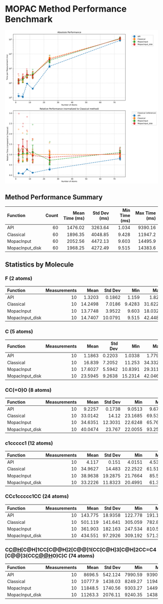 # MOPAC Method Performance Benchmark

![Benchmark Results](benchmark_plot.svg)

## Method Performance Summary

| Function        |   Count |   Mean Time (ms) |   Std Dev (ms) |   Min Time (ms) |   Max Time (ms) |
|:----------------|--------:|-----------------:|---------------:|----------------:|----------------:|
| API             |      60 |          1476.02 |        3263.64 |           1.034 |         9390.16 |
| Classical       |      60 |          1896.35 |        4048.85 |           9.428 |        11947.2  |
| MopacInput      |      60 |          2052.56 |        4472.13 |           9.603 |        14495.9  |
| MopacInput_disk |      60 |          1968.25 |        4272.49 |           9.515 |        14383.6  |

## Statistics by Molecule

### F (2 atoms)

| Function        |   Measurements |    Mean |   Std Dev |    Min |     Max |
|:----------------|---------------:|--------:|----------:|-------:|--------:|
| API             |             10 |  1.3203 |    0.1862 | 1.159  |  1.825  |
| Classical       |             10 | 14.2498 |    7.0186 | 9.4283 | 31.6226 |
| MopacInput      |             10 | 13.7748 |    3.9522 | 9.603  | 18.0322 |
| MopacInput_disk |             10 | 14.7407 |   10.0791 | 9.515  | 42.4487 |

### C (5 atoms)

| Function        |   Measurements |    Mean |   Std Dev |     Min |     Max |
|:----------------|---------------:|--------:|----------:|--------:|--------:|
| API             |             10 |  1.1863 |    0.2203 |  1.0338 |  1.7793 |
| Classical       |             10 | 16.839  |    7.2052 | 11.253  | 34.3326 |
| MopacInput      |             10 | 17.6027 |    5.5942 | 10.8391 | 29.3117 |
| MopacInput_disk |             10 | 23.5945 |    9.2638 | 15.2314 | 42.0465 |

### CC(=O)O (8 atoms)

| Function        |   Measurements |    Mean |   Std Dev |     Min |     Max |
|:----------------|---------------:|--------:|----------:|--------:|--------:|
| API             |             10 |  9.2257 |    0.1738 |  9.0513 |  9.6733 |
| Classical       |             10 | 33.0142 |   14.12   | 23.1685 | 69.5339 |
| MopacInput      |             10 | 34.6351 |   12.3031 | 22.6248 | 65.7621 |
| MopacInput_disk |             10 | 40.0474 |   23.767  | 22.0055 | 93.2545 |

### c1ccccc1 (12 atoms)

| Function        |   Measurements |    Mean |   Std Dev |     Min |     Max |
|:----------------|---------------:|--------:|----------:|--------:|--------:|
| API             |             10 |  4.117  |    0.151  |  4.0151 |  4.5369 |
| Classical       |             10 | 34.9627 |   14.483  | 22.2522 | 61.5141 |
| MopacInput      |             10 | 38.9638 |   19.2875 | 21.7664 | 85.586  |
| MopacInput_disk |             10 | 33.2226 |   11.8323 | 20.4991 | 61.352  |

### CCc1ccccc1CC (24 atoms)

| Function        |   Measurements |    Mean |   Std Dev |     Min |     Max |
|:----------------|---------------:|--------:|----------:|--------:|--------:|
| API             |             10 | 143.775 |   18.9358 | 122.778 | 191.159 |
| Classical       |             10 | 501.119 |  141.641  | 305.059 | 782.824 |
| MopacInput      |             10 | 361.903 |  182.163  | 247.534 | 810.506 |
| MopacInput_disk |             10 | 434.551 |   97.2926 | 309.192 | 571.307 |

### C[C@H](CCCC(C)C)[C@H]1CC[C@@H]2[C@@]1(CC[C@H]3[C@H]2CC=C4[C@@]3(CC[C@@H](C4)O)C)C (74 atoms)

| Function        |   Measurements |    Mean |   Std Dev |     Min |      Max |
|:----------------|---------------:|--------:|----------:|--------:|---------:|
| API             |             10 |  8696.5 |   542.124 | 7990.59 |  9390.16 |
| Classical       |             10 | 10777.9 |  1438.03  | 8249.27 | 11947.2  |
| MopacInput      |             10 | 11848.5 |  1740.56  | 9303.27 | 14495.9  |
| MopacInput_disk |             10 | 11263.3 |  2076.11  | 9240.35 | 14383.6  |

